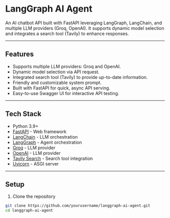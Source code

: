 # LangGraph AI Agent

An AI chatbot API built with FastAPI leveraging LangGraph, LangChain, and multiple LLM providers (Groq, OpenAI). It supports dynamic model selection and integrates a search tool (Tavily) to enhance responses.

---

## Features

- Supports multiple LLM providers: Groq and OpenAI.
- Dynamic model selection via API request.
- Integrated search tool (Tavily) to provide up-to-date information.
- Friendly and customizable system prompt.
- Built with FastAPI for quick, async API serving.
- Easy-to-use Swagger UI for interactive API testing.

---

## Tech Stack

- Python 3.9+
- [FastAPI](https://fastapi.tiangolo.com/) - Web framework
- [LangChain](https://python.langchain.com/) - LLM orchestration
- [LangGraph](https://github.com/langgraph/langgraph) - Agent orchestration
- [Groq](https://groq.com/) - LLM provider
- [OpenAI](https://openai.com/) - LLM provider
- [Tavily Search](https://tavily.com/) - Search tool integration
- [Uvicorn](https://www.uvicorn.org/) - ASGI server

---

## Setup

1. Clone the repository

```bash
git clone https://github.com/yourusername/langgraph-ai-agent.git
cd langgraph-ai-agent
